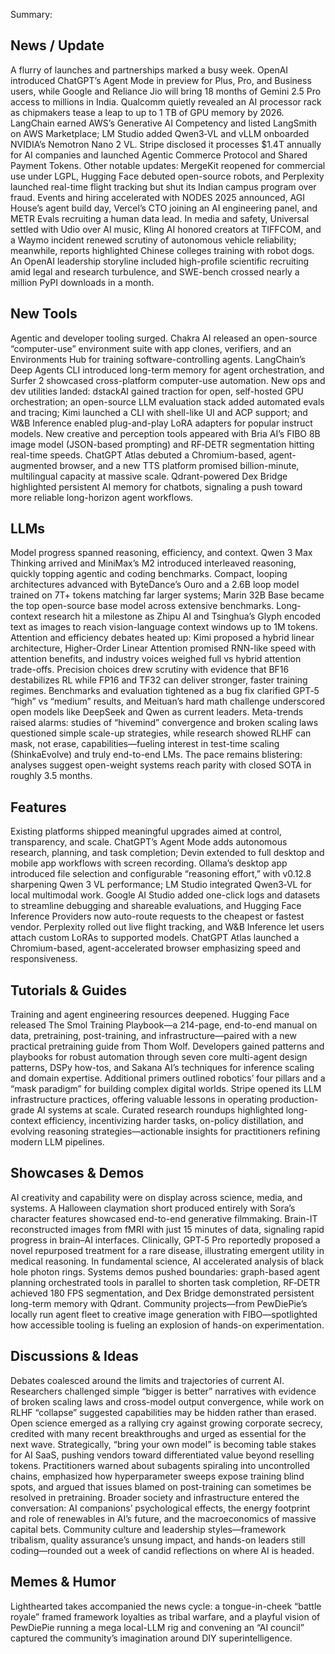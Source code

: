 Summary:
## News / Update
A flurry of launches and partnerships marked a busy week. OpenAI introduced ChatGPT’s Agent Mode in preview for Plus, Pro, and Business users, while Google and Reliance Jio will bring 18 months of Gemini 2.5 Pro access to millions in India. Qualcomm quietly revealed an AI processor rack as chipmakers tease a leap to up to 1 TB of GPU memory by 2026. LangChain earned AWS’s Generative AI Competency and listed LangSmith on AWS Marketplace; LM Studio added Qwen3‑VL and vLLM onboarded NVIDIA’s Nemotron Nano 2 VL. Stripe disclosed it processes $1.4T annually for AI companies and launched Agentic Commerce Protocol and Shared Payment Tokens. Other notable updates: MergeKit reopened for commercial use under LGPL, Hugging Face debuted open-source robots, and Perplexity launched real-time flight tracking but shut its Indian campus program over fraud. Events and hiring accelerated with NODES 2025 announced, AGI House’s agent build day, Vercel’s CTO joining an AI engineering panel, and METR Evals recruiting a human data lead. In media and safety, Universal settled with Udio over AI music, Kling AI honored creators at TIFFCOM, and a Waymo incident renewed scrutiny of autonomous vehicle reliability; meanwhile, reports highlighted Chinese colleges training with robot dogs. An OpenAI leadership storyline included high-profile scientific recruiting amid legal and research turbulence, and SWE-bench crossed nearly a million PyPI downloads in a month.

## New Tools
Agentic and developer tooling surged. Chakra AI released an open-source “computer-use” environment suite with app clones, verifiers, and an Environments Hub for training software-controlling agents. LangChain’s Deep Agents CLI introduced long-term memory for agent orchestration, and Surfer 2 showcased cross-platform computer-use automation. New ops and dev utilities landed: dstackAI gained traction for open, self-hosted GPU orchestration; an open-source LLM evaluation stack added automated evals and tracing; Kimi launched a CLI with shell-like UI and ACP support; and W&B Inference enabled plug-and-play LoRA adapters for popular instruct models. New creative and perception tools appeared with Bria AI’s FIBO 8B image model (JSON-based prompting) and RF‑DETR segmentation hitting real-time speeds. ChatGPT Atlas debuted a Chromium-based, agent-augmented browser, and a new TTS platform promised billion-minute, multilingual capacity at massive scale. Qdrant-powered Dex Bridge highlighted persistent AI memory for chatbots, signaling a push toward more reliable long-horizon agent workflows.

## LLMs
Model progress spanned reasoning, efficiency, and context. Qwen 3 Max Thinking arrived and MiniMax’s M2 introduced interleaved reasoning, quickly topping agentic and coding benchmarks. Compact, looping architectures advanced with ByteDance’s Ouro and a 2.6B loop model trained on 7T+ tokens matching far larger systems; Marin 32B Base became the top open-source base model across extensive benchmarks. Long-context research hit a milestone as Zhipu AI and Tsinghua’s Glyph encoded text as images to reach vision-language context windows up to 1M tokens. Attention and efficiency debates heated up: Kimi proposed a hybrid linear architecture, Higher-Order Linear Attention promised RNN-like speed with attention benefits, and industry voices weighed full vs hybrid attention trade-offs. Precision choices drew scrutiny with evidence that BF16 destabilizes RL while FP16 and TF32 can deliver stronger, faster training regimes. Benchmarks and evaluation tightened as a bug fix clarified GPT‑5 “high” vs “medium” results, and Meituan’s hard math challenge underscored open models like DeepSeek and Qwen as current leaders. Meta-trends raised alarms: studies of “hivemind” convergence and broken scaling laws questioned simple scale-up strategies, while research showed RLHF can mask, not erase, capabilities—fueling interest in test-time scaling (ShinkaEvolve) and truly end-to-end LMs. The pace remains blistering: analyses suggest open-weight systems reach parity with closed SOTA in roughly 3.5 months.

## Features
Existing platforms shipped meaningful upgrades aimed at control, transparency, and scale. ChatGPT’s Agent Mode adds autonomous research, planning, and task completion; Devin extended to full desktop and mobile app workflows with screen recording. Ollama’s desktop app introduced file selection and configurable “reasoning effort,” with v0.12.8 sharpening Qwen 3 VL performance; LM Studio integrated Qwen3‑VL for local multimodal work. Google AI Studio added one-click logs and datasets to streamline debugging and shareable evaluations, and Hugging Face Inference Providers now auto-route requests to the cheapest or fastest vendor. Perplexity rolled out live flight tracking, and W&B Inference let users attach custom LoRAs to supported models. ChatGPT Atlas launched a Chromium-based, agent-accelerated browser emphasizing speed and responsiveness.

## Tutorials & Guides
Training and agent engineering resources deepened. Hugging Face released The Smol Training Playbook—a 214-page, end-to-end manual on data, pretraining, post-training, and infrastructure—paired with a new practical pretraining guide from Thom Wolf. Developers gained patterns and playbooks for robust automation through seven core multi-agent design patterns, DSPy how-tos, and Sakana AI’s techniques for inference scaling and domain expertise. Additional primers outlined robotics’ four pillars and a “mask paradigm” for building complex digital worlds. Stripe opened its LLM infrastructure practices, offering valuable lessons in operating production-grade AI systems at scale. Curated research roundups highlighted long-context efficiency, incentivizing harder tasks, on-policy distillation, and evolving reasoning strategies—actionable insights for practitioners refining modern LLM pipelines.

## Showcases & Demos
AI creativity and capability were on display across science, media, and systems. A Halloween claymation short produced entirely with Sora’s character features showcased end-to-end generative filmmaking. Brain-IT reconstructed images from fMRI with just 15 minutes of data, signaling rapid progress in brain–AI interfaces. Clinically, GPT‑5 Pro reportedly proposed a novel repurposed treatment for a rare disease, illustrating emergent utility in medical reasoning. In fundamental science, AI accelerated analysis of black hole photon rings. Systems demos pushed boundaries: graph-based agent planning orchestrated tools in parallel to shorten task completion, RF‑DETR achieved 180 FPS segmentation, and Dex Bridge demonstrated persistent long-term memory with Qdrant. Community projects—from PewDiePie’s locally run agent fleet to creative image generation with FIBO—spotlighted how accessible tooling is fueling an explosion of hands-on experimentation.

## Discussions & Ideas
Debates coalesced around the limits and trajectories of current AI. Researchers challenged simple “bigger is better” narratives with evidence of broken scaling laws and cross-model output convergence, while work on RLHF “collapse” suggested capabilities may be hidden rather than erased. Open science emerged as a rallying cry against growing corporate secrecy, credited with many recent breakthroughs and urged as essential for the next wave. Strategically, “bring your own model” is becoming table stakes for AI SaaS, pushing vendors toward differentiated value beyond reselling tokens. Practitioners warned about subagents spiraling into uncontrolled chains, emphasized how hyperparameter sweeps expose training blind spots, and argued that issues blamed on post-training can sometimes be resolved in pretraining. Broader society and infrastructure entered the conversation: AI companions’ psychological effects, the energy footprint and role of renewables in AI’s future, and the macroeconomics of massive capital bets. Community culture and leadership styles—framework tribalism, quality assurance’s unsung impact, and hands-on leaders still coding—rounded out a week of candid reflections on where AI is headed.

## Memes & Humor
Lighthearted takes accompanied the news cycle: a tongue-in-cheek “battle royale” framed framework loyalties as tribal warfare, and a playful vision of PewDiePie running a mega local-LLM rig and convening an “AI council” captured the community’s imagination around DIY superintelligence.

